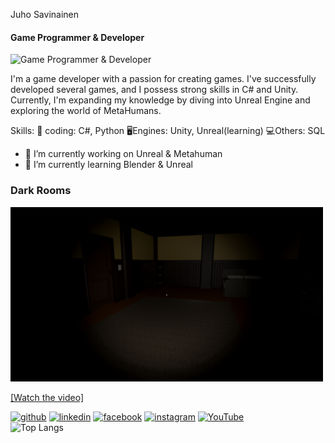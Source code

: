 Juho Savinainen
#### Game Programmer & Developer
![Game Programmer & Developer](https://media.licdn.com/dms/image/D4D16AQFUjGb7bSSMBA/profile-displaybackgroundimage-shrink_350_1400/0/1693927495960?e=1702512000&v=beta&t=cXpcW5Ss96JMynLSJiK2mlmDlWLr-t85UBVphteSFm4)

I'm a game developer with a passion for creating games. I've successfully developed several games, and I possess strong skills in C# and Unity. Currently, I'm expanding my knowledge by diving into Unreal Engine and exploring the world of MetaHumans.

Skills: 
💾 coding: C#, Python
🖥️Engines: Unity, Unreal(learning)
💻Others: SQL

- 🔭 I’m currently working on Unreal & Metahuman 
- 🌱 I’m currently learning Blender & Unreal

<h3>Dark Rooms</h3>

<img alt="DarkRooms" width="500px" src="https://raw.githubusercontent.com/Erto87/Erto87/main/DarkRooms.png"/></summary>

[[Watch the video]](https://www.youtube.com/watch?v=7ZX4Ji5UHEM&ab_channel=Diskokeisari)


[<img src='https://cdn.jsdelivr.net/npm/simple-icons@3.0.1/icons/github.svg' alt='github' height='40'>](https://github.com/Juhosavi)  [<img src='https://cdn.jsdelivr.net/npm/simple-icons@3.0.1/icons/linkedin.svg' alt='linkedin' height='40'>](https://www.linkedin.com/in/juho-savinainen-61819122b/)  [<img src='https://cdn.jsdelivr.net/npm/simple-icons@3.0.1/icons/facebook.svg' alt='facebook' height='40'>](https://www.facebook.com/JuhoSavinainen)  [<img src='https://cdn.jsdelivr.net/npm/simple-icons@3.0.1/icons/instagram.svg' alt='instagram' height='40'>](https://www.instagram.com/juhosavinainen/)  [<img src='https://cdn.jsdelivr.net/npm/simple-icons@3.0.1/icons/youtube.svg' alt='YouTube' height='40'>](https://www.youtube.com/@Diskokeisari/featured)  
![Top Langs](https://github-readme-stats.vercel.app/api/top-langs/?username=Juhosavi&hide_progress=true)
